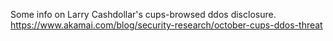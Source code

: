Some info on Larry Cashdollar's cups-browsed ddos disclosure.
https://www.akamai.com/blog/security-research/october-cups-ddos-threat
